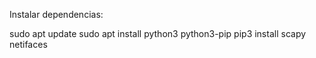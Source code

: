 Instalar dependencias:

sudo apt update
sudo apt install python3 python3-pip
pip3 install scapy netifaces